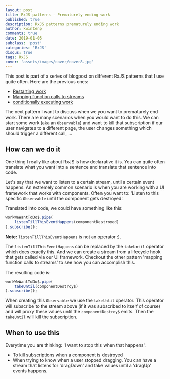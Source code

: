 ```yaml
---
layout: post
title: RxJS patterns - Prematurely ending work
published: true
description: RxJS patterns prematurely ending work
author: kwintenp
comments: true
date: 2019-01-05
subclass: 'post'
categories: 'RxJS'
disqus: true
tags: RxJS
cover: 'assets/images/cover/cover8.jpg'
---
```


This post is part of a series of blogpost on different RxJS patterns that I use quite often. Here are the previous ones:

- <a href="https://blog.strongbrew.io/rxjs-patterns-restarting-work/" target="_blank">Restarting work</a>
- <a href="https://blog.strongbrew.io/rxjs-patterns-mapping-function-calls-to-streams/" target="_blank">Mapping function calls to streams</a>
- <a href="https://blog.strongbrew.io/rxjs-patterns-conditionally-executing-work/" target="_blank">conditionally executing work</a>

The next pattern I want to discuss when we you want to prematurely end work. There are many scenarios when you would want to do this. We can start some work (aka an `Observable`) and want to kill that subscription if our  user navigates to a different page, the user changes something which should trigger a different call, ...

## How can we do it

One thing I really like about RxJS is how declarative it is. You can quite often translate what you want into a sentence and translate that sentence into code. 

Let's say that we want to listen to a certain stream, until a certain event happens. An extremely common scenario is when you are working with a UI framework that works with components. Often you want to: 'Listen to this specific `Observable` until the component gets destroyed'.

Translated into code, we could have something like this:

```typescript
workWeWantToDo$.pipe(
	listenTillThisEventHappens(componentDestroyed)
).subscribe();
```
**Note:** `listenTillThisEventHappens` is not an operator :).

The `listenTillThisEventHappens` can be replaced by the `takeUntil` operator which does exactly this. And we can create a stream from a lifecycle hook that gets called via our UI framework. Checkout the other pattern 'mapping function calls to streams' to see how you can accomplish this.

The resulting code is:

```typescript
workWeWantToDo$.pipe(
	takeUntil(componentDestroy$)
).subscribe();
```

When creating this `Observable` we use the `takeUntil` operator. This operator will subscribe to the stream above (if it was subscribed to itself of course) and will proxy these values until the `componentDestroy$` emits. Then the `takeUntil` will kill the subscription.

## When to use this

Everytime you are thinking: 'I want to stop this when that happens'.

- To kill subscriptions when a component is destroyed
- When trying to know when a user stopped dragging. You can have a stream that listens for 'dragDown' and take values until a 'dragUp' events happens.










